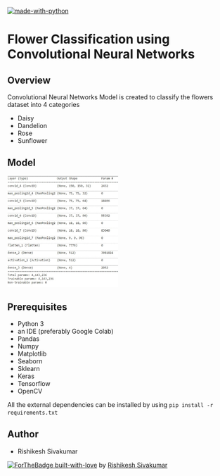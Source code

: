 [![made-with-python](https://img.shields.io/badge/Made%20with-Python-1f425f.svg)](https://www.python.org/)

# Flower Classification using Convolutional Neural Networks

## Overview
Convolutional Neural Networks Model is created to classify the flowers dataset into 4 categories
* Daisy
* Dandelion
* Rose
* Sunflower

## Model
<p align="left">
<img width=50% src="images/model.jpg"> &ensp;&ensp;&ensp;&ensp;&ensp;&ensp;&ensp;&ensp;&ensp;
</p>

## Prerequisites
* Python 3 
* an IDE (preferably Google Colab)
* Pandas 
* Numpy 
* Matplotlib 
* Seaborn
* Sklearn
* Keras
* Tensorflow
* OpenCV


All the external dependencies can be installed by using ```pip install -r requirements.txt```

## Author
* Rishikesh Sivakumar

[![ForTheBadge built-with-love](http://ForTheBadge.com/images/badges/built-with-love.svg)](https://GitHub.com/Naereen/) by [Rishikesh Sivakumar](https://www.linkedin.com/in/rishikesh-sivakumar-1a166a18b/)


